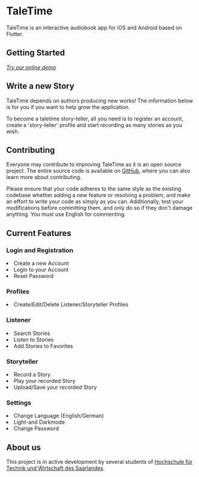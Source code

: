 # TaleTime

TaleTime is an interactive audiobook app for iOS and Android based on Flutter.

## Getting Started

<!-- <div class="d-lg-none">
    <p class="lead">
        <a href="app">Try our online demo!</a>
    </p>
</div> -->
*[Try our online demo](https://taletime-2022.web.app/#/)*

## Write a new Story

TaleTime depends on authors producing new works! The information below is for you if you want to help grow the application.

To become a taletime story-teller, all you need is to register an account, create a 'story-teller' profile and start recording as many stories as you wish. 


## Contributing

Everyone may contribute to improving TaleTime as it is an open source project. The entire source code is available on [GitHub](https://github.com/TaleTime/TaleTime_2/tree/main/taletime),  where you can also learn more about contributing.

Please ensure that your code adheres to the same style as the existing codebase whether adding a new feature or resolving a problem, and make an effort to write your code as simply as you can. Additionally, test your modifications before committing them, and only do so if they don't damage anything. You must use English for commenting.

## Current Features

### Login and Registration

<li>Create a new Account</li>
<li>Login to your Account</li>
<li>Reset Password</li>

### Profiles

<li>Create/Edit/Delete Listener/Storyteller Profiles</li>

### Listener

<li>Search Stories</li>
<li>Listen to Stories</li>
<li>Add Stories to Favorites</li>

### Storyteller

<li>Record a Story</li>
<li>Play your recorded Story</li>
<li>Upload/Save your recorded Story</li>

### Settings

<li>Change Language (English/German)</li>
<li>Light-and Darkmode</li>
<li>Change Password</li>


## About us

This project is in active development by several students of [Hochschule für Technik und Wirtschaft des Saarlandes](http://www.htwsaar.de).

